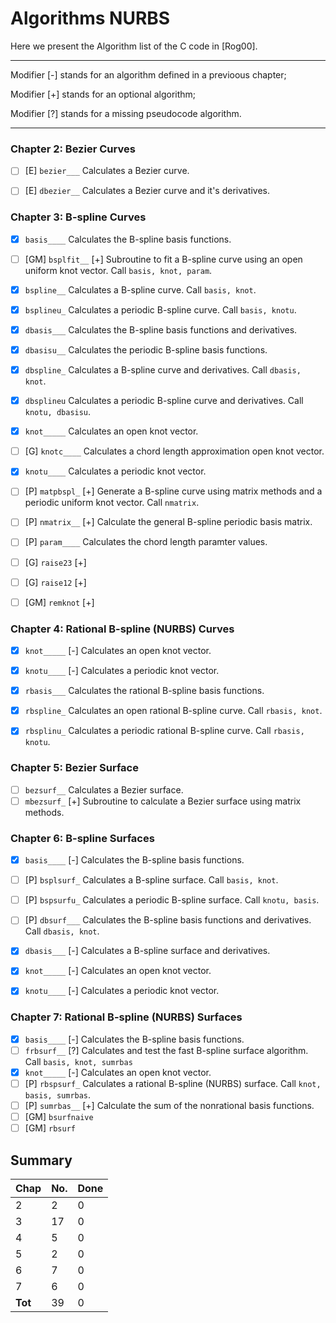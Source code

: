 # Algorithms NURBS

Here we present the Algorithm list of the C code in [Rog00].

---

Modifier [-] stands for an algorithm defined in a previoous chapter;

Modifier [+] stands for an optional algorithm;

Modifier [?] stands for a missing pseudocode algorithm.

---

### Chapter 2: Bezier Curves

 - [ ] [E] `bezier___`  Calculates a Bezier curve.
 - [ ] [E] `dbezier__` Calculates a Bezier curve and it's derivatives.


### Chapter 3: B-spline Curves
 
 - [X] `basis____` Calculates the B-spline basis functions.
 - [ ] [GM] `bsplfit__` [+] Subroutine to fit a B-spline curve using an open uniform knot vector. Call `basis, knot, param`.
 - [X] `bspline__` Calculates a B-spline curve. Call `basis, knot`.
 - [X] `bsplineu_` Calculates a periodic B-spline curve. Call `basis, knotu`.
 - [X] `dbasis___` Calculates the B-spline basis functions and derivatives.
 - [X] `dbasisu__` Calculates the periodic B-spline basis functions.
 - [X] `dbspline_` Calculates a B-spline curve and derivatives. Call `dbasis, knot`.
 - [X] `dbsplineu` Calculates a periodic B-spline curve and derivatives. Call `knotu, dbasisu`.
 - [X] `knot_____` Calculates an open knot vector.
 - [ ] [G] `knotc____` Calculates a chord length approximation open knot vector.
 - [X] `knotu____` Calculates a periodic knot vector.
 - [ ] [P] `matpbspl_` [+] Generate a B-spline curve using matrix methods and a periodic uniform knot vector. Call `nmatrix`.
 - [ ] [P] `nmatrix__` [+] Calculate the general B-spline periodic basis matrix.
 - [ ] [P] `param____` Calculates the chord length paramter values.
 - [ ] [G] `raise23` [+]
 - [ ] [G] `raise12` [+]
 - [ ] [GM] `remknot` [+]
 


### Chapter 4: Rational B-spline (NURBS) Curves

 - [X] `knot_____` [-] Calculates an open knot vector.
 - [X] `knotu____` [-] Calculates a periodic knot vector.
 - [X] `rbasis___` Calculates the rational B-spline basis functions.
 - [X] `rbspline_` Calculates an open rational B-spline curve. Call `rbasis, knot`.
 - [X] `rbsplinu_` Calculates a periodic rational B-spline curve. Call `rbasis, knotu`.


### Chapter 5: Bezier Surface

 - [ ] `bezsurf__` Calculates a Bezier surface.
 - [ ] `mbezsurf_` [+] Subroutine to calculate a Bezier surface using matrix methods.

### Chapter 6: B-spline Surfaces

 - [X] `basis____` [-] Calculates the B-spline basis functions.
 - [ ] [P] `bsplsurf_` Calculates a B-spline surface. Call `basis, knot`.
 - [ ] [P] `bspsurfu_` Calculates a periodic B-spline surface. Call `knotu, basis`.
 - [ ] [P] `dbsurf___` Calculates the B-spline basis functions and derivatives. Call `dbasis, knot`.
 - [X] `dbasis___` [-] Calculates a B-spline surface and derivatives.
 - [X] `knot_____` [-] Calculates an open knot vector.
 - [X] `knotu____` [-] Calculates a periodic knot vector.


### Chapter 7: Rational B-spline (NURBS) Surfaces

 - [X] `basis____` [-] Calculates the B-spline basis functions.
 - [ ] `frbsurf__` [?] Calculates and test the fast B-spline surface algorithm. Call `basis, knot, sumrbas`
 - [X] `knot_____` [-] Calculates an open knot vector.
 - [ ] [P] `rbspsurf_` Calculates a rational B-spline (NURBS) surface. Call `knot, basis, sumrbas`.
 - [ ] [P] `sumrbas__` [+] Calculate the sum of the nonrational basis functions.
 - [ ] [GM] `bsurfnaive`
 - [ ] [GM] `rbsurf`

## Summary

 **Chap** | **No.** | **Done**
----------|---------|----------
 2        |     2   |    0
 3        |    17   |    0
 4        |     5   |    0
 5        |     2   |    0
 6        |     7   |    0
 7        |     6   |    0
 **Tot**  |    39   |    0
